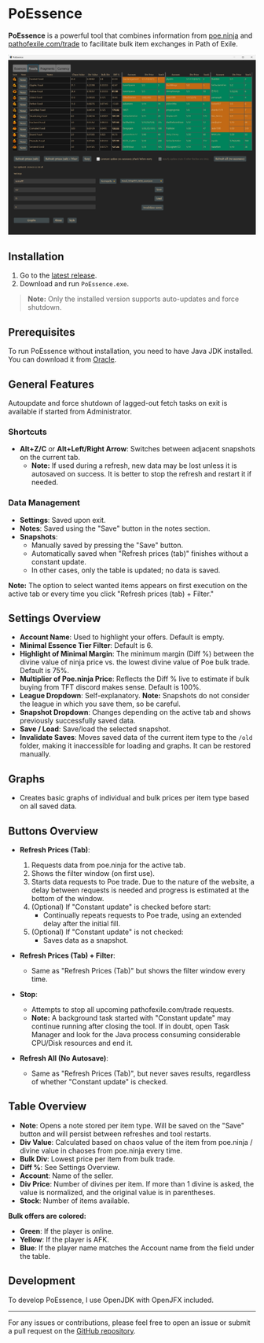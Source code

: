 # PoEssence

**PoEssence** is a powerful tool that combines information from [poe.ninja](https://poe.ninja) and [pathofexile.com/trade](https://pathofexile.com/trade) to facilitate bulk item exchanges in Path of Exile.

<img src="./src/main/resources/ua/dscorp/poessence/example.jpg" alt="Main window">

## Installation

1. Go to the [latest release](https://github.com/Dscorp42/PoEssence/releases/latest).
2. Download and run `PoEssence.exe`.

> **Note:** Only the installed version supports auto-updates and force shutdown.

## Prerequisites

To run PoEssence without installation, you need to have Java JDK installed. You can download it from [Oracle](https://download.oracle.com/java/22/archive/jdk-22.0.1_windows-x64_bin.exe).

## General Features

Autoupdate and force shutdown of lagged-out fetch tasks on exit is available if started from Administrator.

### Shortcuts

- **Alt+Z/C** or **Alt+Left/Right Arrow**: Switches between adjacent snapshots on the current tab.
  - **Note:** If used during a refresh, new data may be lost unless it is autosaved on success. It is better to stop the refresh and restart it if needed.

### Data Management

- **Settings**: Saved upon exit.
- **Notes**: Saved using the "Save" button in the notes section.
- **Snapshots**:
  - Manually saved by pressing the "Save" button.
  - Automatically saved when "Refresh prices (tab)" finishes without a constant update.
  - In other cases, only the table is updated; no data is saved.

**Note:** The option to select wanted items appears on first execution on the active tab or every time you click "Refresh prices (tab) + Filter."

## Settings Overview

- **Account Name**: Used to highlight your offers. Default is empty.
- **Minimal Essence Tier Filter**: Default is 6.
- **Highlight of Minimal Margin**: The minimum margin (Diff %) between the divine value of ninja price vs. the lowest divine value of Poe bulk trade. Default is 75%.
- **Multiplier of Poe.ninja Price**: Reflects the Diff % live to estimate if bulk buying from TFT discord makes sense. Default is 100%.
- **League Dropdown**: Self-explanatory. **Note:** Snapshots do not consider the league in which you save them, so be careful.
- **Snapshot Dropdown**: Changes depending on the active tab and shows previously successfully saved data.
- **Save / Load**: Save/load the selected snapshot.
- **Invalidate Saves**: Moves saved data of the current item type to the `/old` folder, making it inaccessible for loading and graphs. It can be restored manually.

## Graphs

- Creates basic graphs of individual and bulk prices per item type based on all saved data.

## Buttons Overview

- **Refresh Prices (Tab)**:
  1. Requests data from poe.ninja for the active tab.
  2. Shows the filter window (on first use).
  3. Starts data requests to Poe trade. Due to the nature of the website, a delay between requests is needed and progress is estimated at the bottom of the window.
  4. (Optional) If "Constant update" is checked before start:
       - Continually repeats requests to Poe trade, using an extended delay after the initial fill.
  5. (Optional) If "Constant update" is not checked:
       - Saves data as a snapshot.

- **Refresh Prices (Tab) + Filter**:
  - Same as "Refresh Prices (Tab)" but shows the filter window every time.

- **Stop**:
  - Attempts to stop all upcoming pathofexile.com/trade requests.
  - **Note:** A background task started with "Constant update" may continue running after closing the tool. If in doubt, open Task Manager and look for the Java process consuming considerable CPU/Disk resources and end it.

- **Refresh All (No Autosave)**:
  - Same as "Refresh Prices (Tab)", but never saves results, regardless of whether "Constant update" is checked.

## Table Overview

- **Note**: Opens a note stored per item type. Will be saved on the "Save" button and will persist between refreshes and tool restarts.
- **Div Value**: Calculated based on chaos value of the item from poe.ninja / divine value in chaoses from poe.ninja every time.
- **Bulk Div**: Lowest price per item from bulk trade.
- **Diff %**: See Settings Overview.
- **Account**: Name of the seller.
- **Div Price**: Number of divines per item. If more than 1 divine is asked, the value is normalized, and the original value is in parentheses.
- **Stock**: Number of items available.

**Bulk offers are colored:**
- **Green**: If the player is online.
- **Yellow**: If the player is AFK.
- **Blue**: If the player name matches the Account name from the field under the table.

## Development

To develop PoEssence, I use OpenJDK with OpenJFX included.

---

For any issues or contributions, please feel free to open an issue or submit a pull request on the [GitHub repository](https://github.com/Dscorp42/PoEssence).

